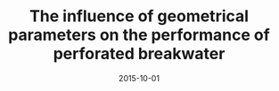 ---
title: "The influence of geometrical parameters on the performance of perforated breakwater"
collection: publications
permalink: /publication/2015-10-01-the-influence-of-geometrical
date: 2015-10-01
venue: 'First Pan-American Congress on Computational Mechanics'
paperurl: 'https://www.researchgate.net/publication/279849541_The_influence_of_geometrical_parameters_on_the_performance_of_perforated_breakwater'
citation: 'Cheng, L. Y.; Amaro Junior, R. A.; Nishimoto, K. (2015). &quot;The influence of geometrical parameters on the performance of perforated breakwater.&quot; <i>Proceedings of the 1st Pan-American Congress on Computational Mechanics and XI Argentine Congress on Computational Mechanics</i> 1053-1064'
---